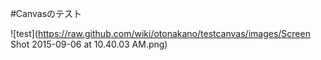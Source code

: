 #Canvasのテスト

![test](https://raw.github.com/wiki/otonakano/testcanvas/images/Screen Shot 2015-09-06 at 10.40.03 AM.png)